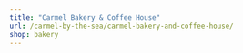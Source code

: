 ```yaml
---
title: "Carmel Bakery & Coffee House"
url: /carmel-by-the-sea/carmel-bakery-and-coffee-house/
shop: bakery
---
```


